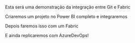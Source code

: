 Esta será uma demonstração da integração entre Git e Fabric

Criaremos um projeto no Power BI completo e integraremos

Depois faremos isso com um Fabric

E ainda replicaremos com AzureDevOps!